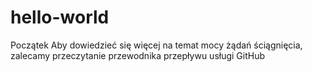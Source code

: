 # hello-world
Początek
Aby dowiedzieć się więcej na temat mocy żądań ściągnięcia, zalecamy przeczytanie przewodnika przepływu usługi GitHub
